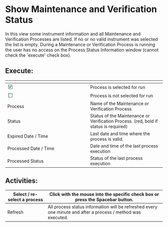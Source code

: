 # Show Maintenance and Verification Status

In this view some instrument information and all Maintenance and Verification Processes are listed. If no or no valid instrument was selected the list is empty. During a Maintenance or Verification Process is running the user has no access on the Process Status Information window (cannot check the 'execute' check box).

## &#x20;Execute:

<table data-header-hidden><thead><tr><th width="251"></th><th></th></tr></thead><tbody><tr><td><img src="../../../.gitbook/assets/image (14) (1) (1) (1) (1) (1).png" alt="" data-size="original"></td><td>Process is selected for run</td></tr><tr><td><img src="../../../.gitbook/assets/image (15) (1) (1) (1) (1) (1).png" alt="" data-size="original"></td><td>Process is not selected for run</td></tr><tr><td>Process </td><td>Name of the Maintenance or Verification Process</td></tr><tr><td>Status</td><td>Status of the Maintenance or Verification Process. (red, bold if status is required)</td></tr><tr><td>Expired Date / Time</td><td>Last date and time where the process is valid.</td></tr><tr><td>Processed Date / Time</td><td>Date and time of the last process execution</td></tr><tr><td>Processed Status</td><td>Status of the last process execution</td></tr></tbody></table>

## &#x20;Activities:

| Select / re-select a process | Click with the mouse into the specific check box or press the Spacebar button.                               |
| ---------------------------- | ------------------------------------------------------------------------------------------------------------ |
| Refresh                      | All process status information will be refreshed every one minute and after a process / method was executed. |
